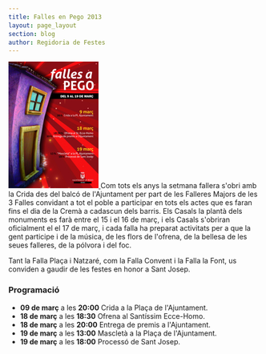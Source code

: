 ```yaml
---
title: Falles en Pego 2013
layout: page_layout
section: blog
author: Regidoria de Festes
---
```

<a class="inline-image" href="/images/news/20130312_Falles2013_big.jpg" title="Falles Pego 2013">
    <img src="/images/news/20130312_Falles2013_small.jpg" alt="Falles Pego 2013">
</a>
Com tots els anys la setmana fallera s'obri amb la Crida des del balcó de l'Ajuntament per part de les Falleres Majors de les 3 Falles convidant a tot el poble a participar en tots els actes que es faran fins el dia de la Cremà a cadascun dels barris.
Els Casals la plantà dels monuments es farà entre el 15 i el 16 de març, i els Casals s'obriran oficialment el el 17 de març, i cada falla ha preparat activitats per a que la gent participe i de la música, de les flors de l'ofrena, de la bellesa de les seues falleres, de la pólvora i del foc.

Tant la Falla Plaça i Natzaré, com la Falla Convent i la Falla la Font, us conviden a gaudir de les festes en honor a Sant Josep.

### Programació

* **09 de març** a les **20:00** Crida a la Plaça de l'Ajuntament.
* **18 de març** a les **18:30** Ofrena al Santíssim Ecce-Homo.
* **18 de març** a les **20:00** Entrega de premis a l'Ajuntament.
* **19 de març** a les **13:00** Mascletà a la Plaça de l'Ajuntament.
* **19 de març** a les **18:00** Processó de Sant Josep.
